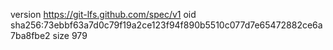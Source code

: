 version https://git-lfs.github.com/spec/v1
oid sha256:73ebbf63a7d0c79f19a2ce123f94f890b5510c077d7e65472882ce6a7ba8fbe2
size 979
